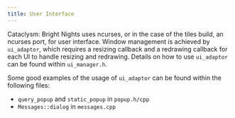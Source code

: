 ```yaml
---
title: User Interface
---
```


Cataclysm: Bright Nights uses ncurses, or in the case of the tiles build, an ncurses port, for user
interface. Window management is achieved by `ui_adaptor`, which requires a resizing callback and a
redrawing callback for each UI to handle resizing and redrawing. Details on how to use `ui_adaptor`
can be found within `ui_manager.h`.

Some good examples of the usage of `ui_adaptor` can be found within the following files:

- `query_popup` and `static_popup` in `popup.h/cpp`
- `Messages::dialog` in `messages.cpp`
